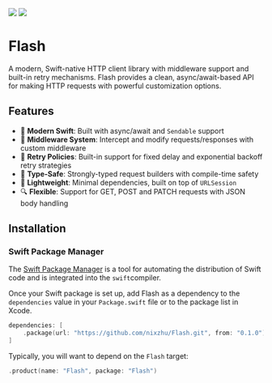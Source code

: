 [![](https://img.shields.io/endpoint?url=https%3A%2F%2Fswiftpackageindex.com%2Fapi%2Fpackages%2Fnixzhu%2FFlash%2Fbadge%3Ftype%3Dswift-versions)](https://swiftpackageindex.com/nixzhu/Flash)
[![](https://img.shields.io/endpoint?url=https%3A%2F%2Fswiftpackageindex.com%2Fapi%2Fpackages%2Fnixzhu%2FFlash%2Fbadge%3Ftype%3Dplatforms)](https://swiftpackageindex.com/nixzhu/Flash)

# Flash

A modern, Swift-native HTTP client library with middleware support and built-in retry mechanisms. Flash provides a clean, async/await-based API for making HTTP requests with powerful customization options.

## Features

- 🚀 **Modern Swift**: Built with async/await and `Sendable` support
- 🔧 **Middleware System**: Intercept and modify requests/responses with custom middleware
- 🔄 **Retry Policies**: Built-in support for fixed delay and exponential backoff retry strategies
- 📝 **Type-Safe**: Strongly-typed request builders with compile-time safety
- 🎯 **Lightweight**: Minimal dependencies, built on top of `URLSession`
- 🔍 **Flexible**: Support for GET, POST and PATCH requests with JSON body handling

## Installation

### Swift Package Manager

The [Swift Package Manager](https://swift.org/package-manager/) is a tool for automating the distribution of Swift code and is integrated into the `swift`compiler.

Once your Swift package is set up, add Flash as a dependency to the `dependencies` value in your `Package.swift` file or to the package list in Xcode.

```swift
dependencies: [
    .package(url: "https://github.com/nixzhu/Flash.git", from: "0.1.0"),
]
```

Typically, you will want to depend on the `Flash` target:

```swift
.product(name: "Flash", package: "Flash")
```
